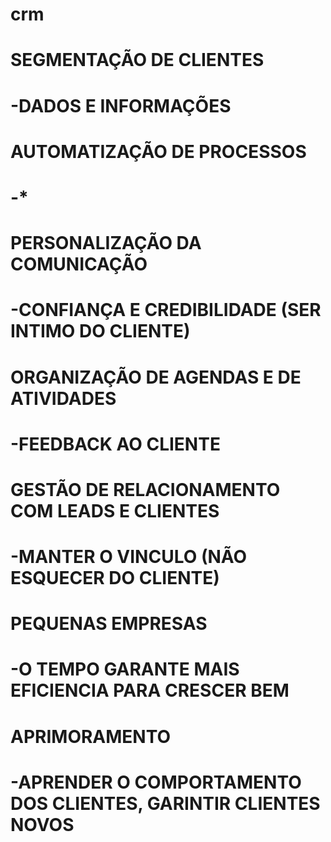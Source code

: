 # crm

# SEGMENTAÇÃO DE CLIENTES
#  -DADOS E INFORMAÇÕES
# AUTOMATIZAÇÃO DE PROCESSOS
#  -*
# PERSONALIZAÇÃO DA COMUNICAÇÃO
#  -CONFIANÇA E CREDIBILIDADE (SER INTIMO DO CLIENTE) 
# ORGANIZAÇÃO DE AGENDAS E DE ATIVIDADES
#  -FEEDBACK AO CLIENTE
# GESTÃO DE RELACIONAMENTO COM LEADS E CLIENTES
#  -MANTER O VINCULO (NÃO ESQUECER DO CLIENTE)
# PEQUENAS EMPRESAS
#  -O TEMPO GARANTE MAIS EFICIENCIA PARA CRESCER BEM
# APRIMORAMENTO
#  -APRENDER O COMPORTAMENTO DOS CLIENTES, GARINTIR CLIENTES NOVOS
